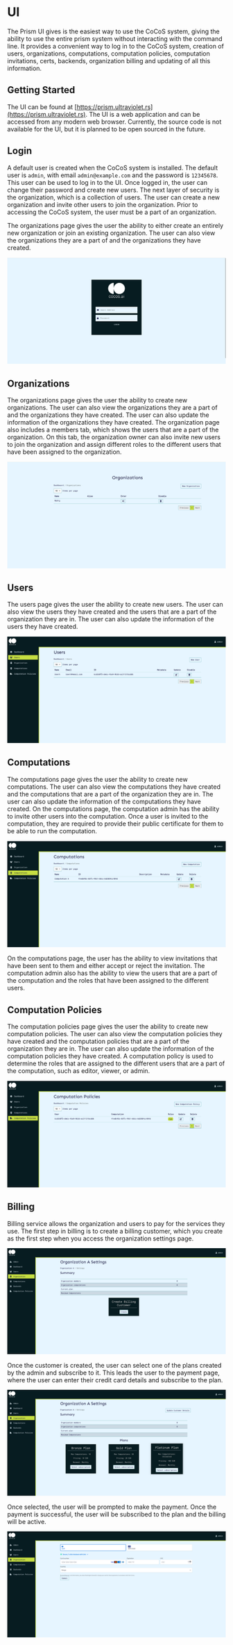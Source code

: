 # UI

The Prism UI gives is the easiest way to use the CoCoS system, giving the ability to use the entire prism system without interacting with the command line. It provides a convenient way to log in to the CoCoS system, creation of users, organizations, computations, computation policies, computation invitations, certs, backends, organization billing and updating of all this information.

## Getting Started

The UI can be found at [https://prism.ultraviolet.rs](https://prism.ultraviolet.rs). The UI is a web application and can be accessed from any modern web browser. Currently, the source code is not available for the UI, but it is planned to be open sourced in the future.

## Login

A default user is created when the CoCoS system is installed. The default user is `admin`, with email `admin@example.com` and the password is `12345678`. This user can be used to log in to the UI. Once logged in, the user can change their password and create new users. The next layer of security is the organization, which is a collection of users. The user can create a new organization and invite other users to join the organization. Prior to accessing the CoCoS system, the user must be a part of an organization.

The organizations page gives the user the ability to either create an entirely new organization or join an existing organization. The user can also view the organizations they are a part of and the organizations they have created.

![Login Page](img/login.png)

## Organizations

The organizations page gives the user the ability to create new organizations. The user can also view the organizations they are a part of and the organizations they have created. The user can also update the information of the organizations they have created. The organization page also includes a members tab, which shows the users that are a part of the organization. On this tab, the organization owner can also invite new users to join the organization and assign different roles to the different users that have been assigned to the organization.

![Organization Login](img/org-login.png)

## Users

The users page gives the user the ability to create new users. The user can also view the users they have created and the users that are a part of the organization they are in. The user can also update the information of the users they have created.

![Users Page](img/users-page.png)

## Computations

The computations page gives the user the ability to create new computations. The user can also view the computations they have created and the computations that are a part of the organization they are in. The user can also update the information of the computations they have created. On the computations page, the computation admin has the ability to invite other users into the computation. Once a user is invited to the computation, they are required to provide their public certificate for them to be able to run the computation.

![Computations Page](img/computation-page.png)

On the computations page, the user has the ability to view invitations that have been sent to them and either accept or reject the invitation. The computation admin also has the ability to view the users that are a part of the computation and the roles that have been assigned to the different users.

## Computation Policies

The computation policies page gives the user the ability to create new computation policies. The user can also view the computation policies they have created and the computation policies that are a part of the organization they are in. The user can also update the information of the computation policies they have created. A computation policy is used to determine the roles that are assigned to the different users that are a part of the computation, such as editor, viewer, or admin.

![Computation Policy](img/computation-policies.png)

## Billing

Billing service allows the organization and users to pay for the services they use. The first step in billing is to create a billing customer, which you create as the first step when you access the organization settings page.

![Billing Customer](img/billing-customer.png)

Once the customer is created, the user can select one of the plans created by the admin and subscribe to it. This leads the user to the payment page, where the user can enter their credit card details and subscribe to the plan.

![Subscription Select](img/subscriptions.png)

Once selected, the user will be prompted to make the payment. Once the payment is successful, the user will be subscribed to the plan and the billing will be active.


![Payment Page](img/payment.png)
